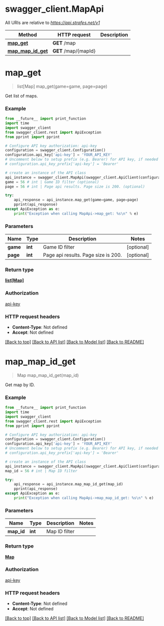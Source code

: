 # swagger_client.MapApi

All URIs are relative to *https://api.strafes.net/v1*

Method | HTTP request | Description
------------- | ------------- | -------------
[**map_get**](MapApi.md#map_get) | **GET** /map | 
[**map_map_id_get**](MapApi.md#map_map_id_get) | **GET** /map/{mapId} | 


# **map_get**
> list[Map] map_get(game=game, page=page)



Get list of maps.

### Example
```python
from __future__ import print_function
import time
import swagger_client
from swagger_client.rest import ApiException
from pprint import pprint

# Configure API key authorization: api-key
configuration = swagger_client.Configuration()
configuration.api_key['api-key'] = 'YOUR_API_KEY'
# Uncomment below to setup prefix (e.g. Bearer) for API key, if needed
# configuration.api_key_prefix['api-key'] = 'Bearer'

# create an instance of the API class
api_instance = swagger_client.MapApi(swagger_client.ApiClient(configuration))
game = 56 # int | Game ID filter (optional)
page = 56 # int | Page api results. Page size is 200. (optional)

try:
    api_response = api_instance.map_get(game=game, page=page)
    pprint(api_response)
except ApiException as e:
    print("Exception when calling MapApi->map_get: %s\n" % e)
```

### Parameters

Name | Type | Description  | Notes
------------- | ------------- | ------------- | -------------
 **game** | **int**| Game ID filter | [optional] 
 **page** | **int**| Page api results. Page size is 200. | [optional] 

### Return type

[**list[Map]**](Map.md)

### Authorization

[api-key](../README.md#api-key)

### HTTP request headers

 - **Content-Type**: Not defined
 - **Accept**: Not defined

[[Back to top]](#) [[Back to API list]](../README.md#documentation-for-api-endpoints) [[Back to Model list]](../README.md#documentation-for-models) [[Back to README]](../README.md)

# **map_map_id_get**
> Map map_map_id_get(map_id)



Get map by ID.

### Example
```python
from __future__ import print_function
import time
import swagger_client
from swagger_client.rest import ApiException
from pprint import pprint

# Configure API key authorization: api-key
configuration = swagger_client.Configuration()
configuration.api_key['api-key'] = 'YOUR_API_KEY'
# Uncomment below to setup prefix (e.g. Bearer) for API key, if needed
# configuration.api_key_prefix['api-key'] = 'Bearer'

# create an instance of the API class
api_instance = swagger_client.MapApi(swagger_client.ApiClient(configuration))
map_id = 56 # int | Map ID filter

try:
    api_response = api_instance.map_map_id_get(map_id)
    pprint(api_response)
except ApiException as e:
    print("Exception when calling MapApi->map_map_id_get: %s\n" % e)
```

### Parameters

Name | Type | Description  | Notes
------------- | ------------- | ------------- | -------------
 **map_id** | **int**| Map ID filter | 

### Return type

[**Map**](Map.md)

### Authorization

[api-key](../README.md#api-key)

### HTTP request headers

 - **Content-Type**: Not defined
 - **Accept**: Not defined

[[Back to top]](#) [[Back to API list]](../README.md#documentation-for-api-endpoints) [[Back to Model list]](../README.md#documentation-for-models) [[Back to README]](../README.md)

